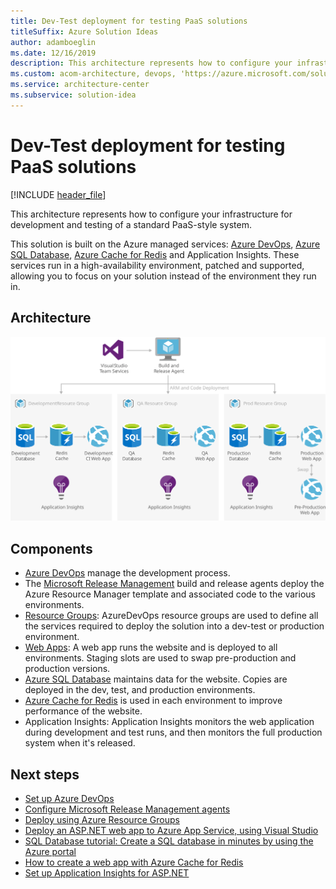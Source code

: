 ```yaml
---
title: Dev-Test deployment for testing PaaS solutions
titleSuffix: Azure Solution Ideas
author: adamboeglin
ms.date: 12/16/2019
description: This architecture represents how to configure your infrastructure for development and testing of a standard PaaS-style system.
ms.custom: acom-architecture, devops, 'https://azure.microsoft.com/solutions/architecture/dev-test-paas/'
ms.service: architecture-center
ms.subservice: solution-idea
---
```


# Dev-Test deployment for testing PaaS solutions

[!INCLUDE [header_file](../header.md)]

This architecture represents how to configure your infrastructure for development and testing of a standard PaaS-style system.

This solution is built on the Azure managed services: [Azure DevOps](https://azure.microsoft.com/services/devops), [Azure SQL Database](https://azure.microsoft.com/services/sql-database), [Azure Cache for Redis](https://azure.microsoft.com/services/cache) and Application Insights. These services run in a high-availability environment, patched and supported, allowing you to focus on your solution instead of the environment they run in.

## Architecture

![Architecture diagram](../media/dev-test-paas.svg)

## Components

* [Azure DevOps](https://azure.microsoft.com/services/devops) manage the development process.
* The [Microsoft Release Management](https://www.visualstudio.com/docs/release/getting-started/configure-agents) build and release agents deploy the Azure Resource Manager template and associated code to the various environments.
* [Resource Groups](https://www.visualstudio.com/docs/release/getting-started/configure-agents): AzureDevOps resource groups are used to define all the services required to deploy the solution into a dev-test or production environment.
* [Web Apps](https://azure.microsoft.com/services/app-service/web): A web app runs the website and is deployed to all environments. Staging slots are used to swap pre-production and production versions.
* [Azure SQL Database](https://azure.microsoft.com/services/sql-database) maintains data for the website. Copies are deployed in the dev, test, and production environments.
* [Azure Cache for Redis](https://azure.microsoft.com/services/cache) is used in each environment to improve performance of the website.
* Application Insights: Application Insights monitors the web application during development and test runs, and then monitors the full production system when it's released.

## Next steps

* [Set up Azure DevOps](https://www.visualstudio.com/docs/setup-admin/get-started)
* [Configure Microsoft Release Management agents](https://www.visualstudio.com/docs/release/getting-started/configure-agents)
* [Deploy using Azure Resource Groups](https://github.com/microsoft/azure-pipelines-tasks/tree/master/Tasks/AzureResourceGroupDeploymentV2)
* [Deploy an ASP.NET web app to Azure App Service, using Visual Studio](https://docs.microsoft.com/azure/app-service/app-service-web-get-started-dotnet-framework)
* [SQL Database tutorial: Create a SQL database in minutes by using the Azure portal](https://docs.microsoft.com/azure/sql-database/sql-database-single-database-get-started?tabs=azure-portal)
* [How to create a web app with Azure Cache for Redis](https://docs.microsoft.com/azure/azure-cache-for-redis/cache-web-app-howto)
* [Set up Application Insights for ASP.NET](https://docs.microsoft.com/azure/azure-monitor/app/asp-net)
